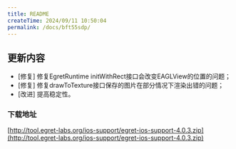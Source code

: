 ```yaml
---
title: README
createTime: 2024/09/11 10:50:04
permalink: /docs/bft55sdp/
---
```

## 更新内容

* [修复] 修复EgretRuntime initWithRect接口会改变EAGLView的位置的问题；
* [修复] 修复drawToTexture接口保存的图片在部分情况下渲染出错的问题；
* [改进] 提高稳定性。

### 下载地址

[http://tool.egret-labs.org/ios-support/egret-ios-support-4.0.3.zip](http://tool.egret-labs.org/ios-support/egret-ios-support-4.0.3.zip)

